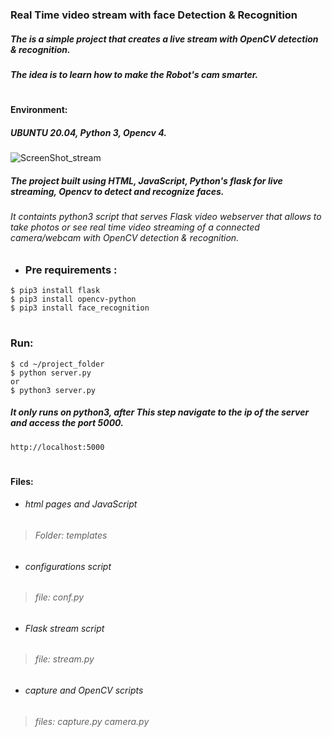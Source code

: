  ### Real Time video stream with face Detection & Recognition 
##### The is a simple project that creates a live stream with OpenCV detection & recognition. 
##### The idea is to learn how to make the Robot's cam smarter.
#
#### Environment:
##### UBUNTU 20.04, Python 3, Opencv 4.
![ScreenShot_stream](https://user-images.githubusercontent.com/49666154/124705190-40acfd80-dec3-11eb-8d7d-ae8f4b83310c.png)
##### The project built using HTML, JavaScript, Python's flask for live streaming, Opencv to detect and recognize faces. 
###### It containts python3 script that serves Flask video webserver that allows to take photos or see real time video streaming of a connected camera/webcam with OpenCV detection & recognition.

- ### Pre requirements : 
 ````
 $ pip3 install flask 
 $ pip3 install opencv-python
 $ pip3 install face_recognition 
 ````
 #
### Run:
````
$ cd ~/project_folder 
$ python server.py 
or
$ python3 server.py 
````
##### It only runs on python3, after This step navigate to the ip of the server and access the port 5000.
`` http://localhost:5000 ``
#
#### Files: 
- ###### html pages and JavaScript
> ###### Folder: templates
- ###### configurations script 
> ###### file: conf.py
- ###### Flask stream script 
> ###### file: stream.py
- ###### capture and OpenCV scripts
> ###### files: capture.py camera.py


